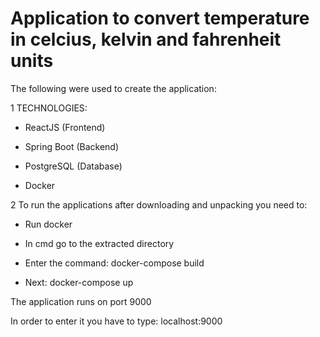 # Application to convert temperature in celcius, kelvin and fahrenheit units

The following were used to create the application:

1 TECHNOLOGIES:

* ReactJS (Frontend)

* Spring Boot (Backend)

* PostgreSQL (Database)

* Docker



2 To run the applications after downloading and unpacking you need to:

* Run docker

* In cmd go to the extracted directory

* Enter the command: docker-compose build

* Next: docker-compose up


The application runs on port 9000



In order to enter it you have to type: localhost:9000


